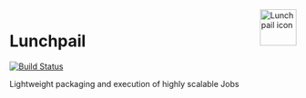 <image align="right" alt="Lunchpail icon" src="docs/lunchpail.png" title="Lunchpail" width="64">

# Lunchpail

[![Build Status](https://v3.travis.ibm.com/cloud-computer/jaas.svg?token=Xarp6oK5BSTVsrSknEPZ&branch=main)](https://v3.travis.ibm.com/cloud-computer/jaas)

Lightweight packaging and execution of highly scalable Jobs
